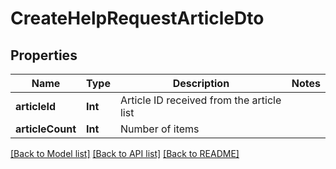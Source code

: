 # CreateHelpRequestArticleDto

## Properties
Name | Type | Description | Notes
------------ | ------------- | ------------- | -------------
**articleId** | **Int** | Article ID received from the article list | 
**articleCount** | **Int** | Number of items | 

[[Back to Model list]](../README.md#documentation-for-models) [[Back to API list]](../README.md#documentation-for-api-endpoints) [[Back to README]](../README.md)


